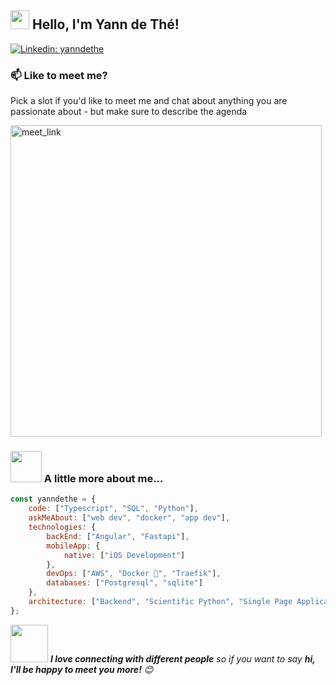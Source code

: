 <h2><img src="https://emojis.slackmojis.com/emojis/images/1531849430/4246/blob-sunglasses.gif?1531849430" width="30"/> Hello, I'm Yann de Thé!</h2>

[![Linkedin: yanndethe](https://img.shields.io/badge/-yanndethe-blue?style=flat-square&logo=Linkedin&logoColor=white&link=https://www.linkedin.com/in/yanndethe/)](https://www.linkedin.com/in/yanndethe/)

### 📫 Like to meet me?

Pick a slot if you'd like to meet me and chat about anything you are passionate about - but make sure to describe the agenda

<a href="https://calendly.com/ydethe-174/30min" target="_blank"><img width="498" alt="meet_link" src="https://user-images.githubusercontent.com/15426564/144297439-f530f383-e73e-41e0-9914-a9b7d3f432e5.png"></a>

### <img src="https://media.giphy.com/media/VgCDAzcKvsR6OM0uWg/giphy.gif" width="50"> A little more about me...  

```javascript
const yanndethe = {
    code: ["Typescript", "SQL", "Python"],
    askMeAbout: ["web dev", "docker", "app dev"],
    technologies: {
        backEnd: ["Angular", "Fastapi"],
        mobileApp: {
            native: ["iOS Development"]
        },
        devOps: ["AWS", "Docker 🐳", "Traefik"],
        databases: ["Postgresql", "sqlite"]
    },
    architecture: ["Backend", "Scientific Python", "Single Page Applications"],
};
```

<img src="https://media.giphy.com/media/LnQjpWaON8nhr21vNW/giphy.gif" width="60"> <em><b>I love connecting with different people</b> so if you want to say <b>hi, I'll be happy to meet you more!</b> 😊</em>
